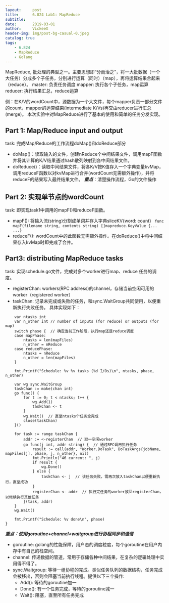 ```yaml
---
layout:     post
title:      6.824 Lab1: MapReduce
subtitle:   
date:       2019-03-01
author:     VickeeX
header-img: img/post-bg-casual-0.jpeg
catalog: true
tags:
    - 6.824
    - MapReduce
    - Golang
---
```


MapReduce, 批处理的典型之一。主要思想即“分而治之”，将一大批数据（一个大任务）分成多个子任务，分别进行运算（同时）（map），再将运算结果合起来（reduce）。
master: 负责任务调度
mapper: 执行各个子任务，map运算
reducer: 执行结果汇总，reduce运算

例：在K/V的wordCount中，源数据为一个大文件，每个mapper负责一部分文件的count，mapper的运算结果(intermediate K/Vs)再交由reducer进行汇总(merge)。
本次实验中对MapReduce进行了基本的使用和简单的任务分发实现。

## Part 1: Map/Reduce input and output
task: 完成Map/Reduce的工作流程doMap()和doReduce部分

* doMap()：读取输入的文件，创建nReduce个中间结果文件，调用mapF函数并将其计算的K/V结果通过hash散列映射到各中间结果文件。
* doReduce()：读取中间结果文件，将各K/V按K值存入一个字典变量kvMap，调用reduceF函数以对kvMap进行合并(wordCount无需额外操作)，并将reduceF的结果写入最终结果文件。
***重点***：清楚操作流程，Go的文件操作

## Part 2: 实现单节点的wordCount
task: 即实现task1中调用的mapF()和reduceF函数。
* mapF(): 将输入流(string)分割成单词并存入字典sliceKV{word: count}
``` func mapF(filename string, contents string) []mapreduce.KeyValue {... ...}```
* reduceF(): wordCount中的此函数无需额外操作。在doReduce()中将中间结果存入kvMap时即完成了合并。

## Part3: distributing MapReduce tasks
task: 实现schedule.go文件，完成对多个worker进行map、reduce 任务的调度。
* registerChan: workers(RPC address)的channel，存储当前空闲可用的worker（registered worker）
* taskChan: 记录未完成或失败的任务，和sync.WaitGroup共同使用，以便重新执行失败任务。
具体实现如下：
```func schedule(jobName string, mapFiles []string, nReduce int, phase jobPhase, registerChan chan string) {
	var ntasks int
	var n_other int // number of inputs (for reduce) or outputs (for map)
	switch phase {  // 确定当前工作阶段，执行map还是reduce调度
	case mapPhase:
		ntasks = len(mapFiles)
		n_other = nReduce
	case reducePhase:
		ntasks = nReduce
		n_other = len(mapFiles)
	}

	fmt.Printf("Schedule: %v %v tasks (%d I/Os)\n", ntasks, phase, n_other)

	var wg sync.WaitGroup
	taskChan := make(chan int)
	go func() {
		for t := 0; t < ntasks; t++ {
			wg.Add(1)
			taskChan <- t
		}
		wg.Wait()  // 直至ntasks个任务全完成
		close(taskChan)
	}()

	for task := range taskChan {
		addr := <-registerChan  // 取一空闲worker
		go func(j int, addr string) {  // 通过RPC调用执行任务
			result := call(addr, "Worker.DoTask", DoTaskArgs{jobName, mapFiles[j], phase, j, n_other}, nil)
			fmt.Println("46 current: ", j)
			if result {
				wg.Done()
			} else {
				taskChan <- j  // 该任务失败，需再次放入taskChan以便重新执行，直至成功
			}
			registerChan <- addr  // 执行完任务的worker放回registerChan，以继续执行其他任务 
		}(task, addr)
	}
	wg.Wait()

	fmt.Printf("Schedule: %v done\n", phase)
}
```
***重点：使用goroutine+channel+waitgroup进行协程同步和通信***

* goroutine: golang的性能保障，用户态的调度粒度，每个goroutine在用户内存中有自己的栈空间。
* channel: 传递数据的管道，常用于存储各种中间结果，在复杂的逻辑处理中实用得不得了。
* sync.Waitgroup: 等待一组协程的完成。类似任务队列的数据结构，任务完成会被移出，否则会阻塞当前执行线程。提供以下三个操作:
  * Add(): 等待的goroutine加一
  * Done(): 有一个任务完成，等待的goroutine减一
  * Wait(): 阻塞，直至所有任务完成
